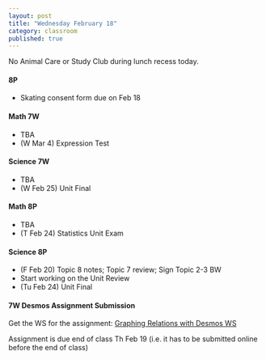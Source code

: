 ```yaml
---
layout: post
title: "Wednesday February 18"
category: classroom
published: true
---
```

<div class="alert alert-danger" role="alert">
<p>No Animal Care or Study Club during lunch recess today.</p>
</div>

#### 8P
* Skating consent form due on Feb 18

#### Math 7W
* TBA
* (W Mar 4) Expression Test

#### Science 7W
* TBA
* (W Feb 25) Unit Final

#### Math 8P
* TBA
* (T Feb 24) Statistics Unit Exam

#### Science 8P
* (F Feb 20) Topic 8 notes; Topic 7 review; Sign Topic 2-3 BW
* Start working on the Unit Review
* (Tu Feb 24) Unit Final

#### 7W Desmos Assignment Submission
<p>Get the WS for the assignment: <a href="https://www.dropbox.com/s/5k4s920aipmr0wb/WS%20on%20Graphing%20Relations%20Desmos%20-%20Dr.%20Pineda%27s%20version.pdf?dl=0">Graphing Relations with Desmos WS</a></p>
<p>Assignment is due end of class Th Feb 19 (i.e. it has to be submitted online before the end of class)</p>
<script type="text/javascript" src="http://form.jotform.ca/jsform/50483102277248"></script>

